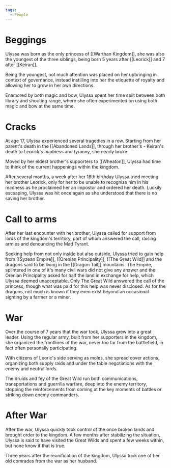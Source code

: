 ```yaml
---
tags:
  - People
---
```

# Beggings
Ulyssa was born as the only princess of [[Warthan Kingdom]], she was also the youngest of the three siblings, being born 5 years after [[Leorick]] and 7 after [[Keiran]].

Being the youngest, not much attention was placed on her upbringing in context of governance, instead instilling into her the etiquette of royalty and allowing her to grow in her own directions.

Enamored by both magic and bow, Ulyssa spent her time split between both library and shooting range, where she often experimented on using both magic and bow at the same time.

# Cracks
At age 17, Ulyssa experienced several tragedies in a row. Starting from her parent's death in the [[Abandoned Lands]], through her brother's - Keiran's death to Leorick's madness and tyranny, she nearly broke.

Moved by her eldest brother's supporters to [[Wheaton]], Ulyssa had time to think of the current happenings within the kingdom.

After several months, a week after her 18th birthday Ulyssa tried meeting her brother Leorick, only for her to be unable to recognize him in his madness as he proclaimed her an impostor and ordered her death. Luckily escsaping, Ulyssa was hit once again as she understood that there is no saving her brother.
# Call to arms
After her last encounter with her brother, Ulyssa called for support from lords of the kingdom's territory, part of whom answered the call, raising armies and denouncing the Mad Tyrant.

Seeking help from not only inside but also outside, Ulyssa tried to gain help from [[Syzean Empire]], [[Orenian Principality]], [[The Great Wild]] and the dragons said to be living in the [[Dragon Tail]] mountains.
The Empire, splintered in one of it's many civil wars did not give any answer and the Orenian Principality asked for half the land in exchange for help, which Ulyssa deemed unacceptable.
Only The Great Wild answered the call of the princess, though what was paid for this help was never disclosed. As for the dragons, not much is known if they even exist beyond an occasional sighting by a farmer or a miner.

# War
Over the course of 7 years that the war took, Ulyssa grew into a great leader.
Using the regular army, built from her supporters in the kingdom, she organized the frontlines of the war, never too far from the battlefield, in fact often personally participating.

With citizens of Leoric's side serving as moles, she spread cover actions, organizing both supply raids and under the table negotiations with the enemy and neutral lords.

The druids and fey of the Great Wild run both communications, transportations and guerrilla warfare, deep into the enemy territory, stopping the reinforcements from coming at the key moments of battles or striking down enemy commanders.

# After War
After the war, Ulyssa quickly took control of the once broken lands and brought order to the kingdom.
A few months after stabilizing the situation, Ulyssa is said to have visited the Great Wilds and spent a few weeks within, but none know if that is true.

Three years after the reunification of the kingdom, Ulyssa took one of her old comrades from the war as her husband.